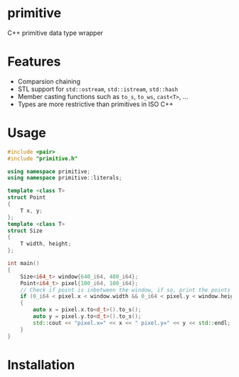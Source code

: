 # primitive
C++ primitive data type wrapper
# Features
* Comparsion chaining
* STL support for `std::ostream`, `std::istream`, `std::hash`
* Member casting functions such as `to_s`, `to_ws`, `cast<T>`, ...
* Types are more restrictive than primitives in ISO C++
# Usage
```C++
#include <pair>
#include "primitive.h"

using namespace primitive;
using namespace primitive::literals;

template <class T>
struct Point
{
    T x, y;
};
template <class T>
struct Size
{
    T width, height;
};

int main()
{
    Size<i64_t> window{640_i64, 480_i64};
    Point<i64_t> pixel{100_i64, 100_i64};
    // Check if point is inbetween the window, if so, print the points location
    if (0_i64 < pixel.x < window.width && 0_i64 < pixel.y < window.height)
    {
        auto x = pixel.x.to<d_t>().to_s();
        auto y = pixel.y.to<d_t>().to_s();
        std::cout << "pixel.x=" << x << " pixel.y=" << y << std::endl;
    }
}
```
# Installation
